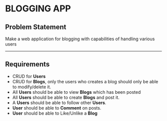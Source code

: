 # BLOGGING APP

## Problem Statement
Make a web application for blogging with capabilities of handling various users

---

## Requirements
- CRUD for **Users**
- CRUD for **Blogs**, only the users who creates a blog should only be able to modify/delete it.
- All **Users** should be able to view **Blogs** which has been posted
- All **Users** should be able to create **Blogs** and post it.
- A **Users** should be able to follow other **Users**.
- **User** should be able to **Comment** on posts.
- **User** should be able to Like/Unlike a **Blog**
